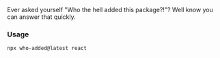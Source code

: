 Ever asked yourself "Who the hell added this package?!"? Well know you can answer that quickly.

### Usage
```
npx who-added@latest react
```